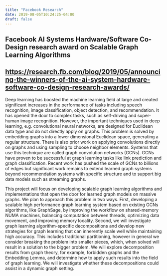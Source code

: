 ```yaml
---
title: "Facebook Research"
date: 2019-08-05T10:24:25-04:00
draft: false
---
```

Facebook AI Systems Hardware/Software Co-Design research award on Scalable Graph Learning Algorithms
---
https://research.fb.com/blog/2019/05/announcing-the-winners-of-the-ai-system-hardware-software-co-design-research-awards/
---
Deep learning has boosted the machine learning field at large and created significant increases in the performance of
tasks including speech recognition, image classification, object detection, and recommendation. It has opened the door
to complex tasks, such as self-driving and super-human image recognition. However, the important techniques used in
deep learning, e.g. convolutional neural networks, are designed for Euclidean data type and do not directly apply on
graphs. This problem is solved by embedding graphs into a lower dimensional Euclidean space, generating a regular
structure. There is also prior work on applying convolutions directly on graphs and using sampling to choose
neighbor elements. Systems that use this technique are called graph convolution networks (GCNs). GCNs have proven
to be successful at graph learning tasks like link prediction and graph classification. Recent work has pushed the
scale of GCNs to billions of edges but significant work remains to extend learned graph systems beyond
recommendation systems with specific structure and to support big data models such as streaming graphs.

This project will focus on developing scalable graph learning algorithms and implementations that open the door for
learned graph models on massive graphs. We plan to approach this problem in two ways. First, developing a scalable
high performance graph learning system based on existing GCNs algorithms, like GraphSage, by improving the
workflow on shared-memory NUMA machines, balancing computation between threads, optimizing data movement,
and improving memory locality. Second, we will investigate graph learning algorithm-specific decompositions and
develop new strategies for graph learning that can inherently scale well while maintaining high accuracy. This includes
traditional partitioning, however in general we consider breaking the problem into smaller pieces, which, when solved
will result in a solution to the bigger problem. We will explore decomposition results from graph theory, for example,
forbidden graphs and the Embedding Lemma, and determine how to apply such results into the field of graph learning.
We will investigate whether these decompositions could assist in a dynamic graph setting.


